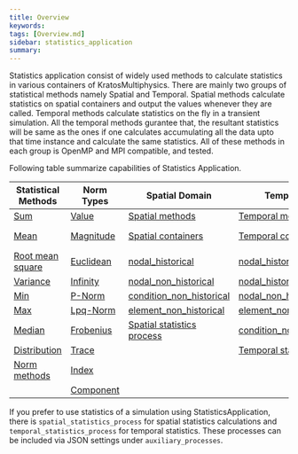 ```yaml
---
title: Overview
keywords: 
tags: [Overview.md]
sidebar: statistics_application
summary: 
---
```

Statistics application consist of widely used methods to calculate statistics in various containers of KratosMultiphysics. There are mainly two groups of statistical methods namely Spatial and Temporal. Spatial methods calculate statistics on spatial containers and output the values whenever they are called. Temporal methods calculate statistics on the fly in a transient simulation. All the temporal methods gurantee that, the resultant statistics will be same as the ones if one calculates accumulating all the data upto that time instance and calculate the same statistics. All of these methods in each group is OpenMP and MPI compatible, and tested.

Following table summarize capabilities of Statistics Application.

| Statistical Methods                   | Norm Types              | Spatial Domain                                                | Temporal Domain                                                              | Data types |
|---------------------------------------|-------------------------|---------------------------------------------------------------|------------------------------------------------------------------------------|------------|
| [Sum](../Statistical_Methods/Sum.html)                           | [Value](../Norm_Methods/value.html)         | [Spatial methods](../Domains/Spatial/spatial_methods.html)                           | [Temporal methods](../Domains/Temporal/temporal_methods.html)                                        | Double     |
| [Mean](../Statistical_Methods/Mean.html)                         | [Magnitude](../Norm_Methods/magnitude.html) | [Spatial containers](../Domains/Spatial/spatial_containers.html)                     | [Temporal containers](../Domains/Temporal/temporal_containers.html)                                  | Array 3D   |
| [Root mean square](../Statistical_Methods/Root_Mean_Square.html) | [Euclidean](../Norm_Methods/euclidean.html) | [nodal_historical](../Domains/Spatial/spatial_containers.html#spatial-nodal-historical)                 | [nodal_historical_historical](../Domains/Temporal/temporal_containers.html#temporal-nodal-historical-historical)         | Vector     |
| [Variance](../Statistical_Methods/Variance.html)                 | [Infinity](../Norm_Methods/infinity.html)   | [nodal_non_historical](../Domains/Spatial/spatial_containers.html#spatial-nodal-non-historical)         | [nodal_historical_non_historical](../Domains/Temporal/temporal_containers.html#temporal-nodal-historical-non-historical) | Matrix     |
| [Min](../Statistical_Methods/Min.html)                           | [P-Norm](../Norm_Methods/p_norm.html)       | [condition_non_historical](../Domains/Spatial/spatial_containers.html#spatial-condition-non-historical) | [nodal_non_historical](../Domains/Temporal/temporal_containers.html#temporal-nodal-non-historical)                       |            |
| [Max](../Statistical_Methods/Max.html)                           | [Lpq-Norm](../Norm_Methods/lpq_norm.html)   | [element_non_historical](../Domains/Spatial/spatial_containers.html#spatial-element-non-historical)     | [element_non_historical](../Domains/Temporal/temporal_containers.html#temporal-element-non-historical)                   |            |
| [Median](../Statistical_Methods/Median.html)                     | [Frobenius](../Norm_Methods/frobenius.html) | [Spatial statistics process](../Domains/Spatial/spatial_statistics_process.html)     | [condition_non_historical](../Domains/Temporal/temporal_containers.html#temporal-condition-non-historical)               |            |
| [Distribution](../Statistical_Methods/Distribution.html)         | [Trace](../Norm_Methods/trace.html)         |                                                               | [Temporal statistics process](../Domains/Temporal/temporal_statistics_process.html)                  |            |
| [Norm methods](../Norm_Methods/Overview.html)         | [Index](../Norm_Methods/index_based.html)         |                                                               |                                                                              |            |
|                                       | [Component](../Norm_Methods/component_based.html) |                                                               |                                                                              |            |

If you prefer to use statistics of a simulation using StatisticsApplication, there is `spatial_statistics_process` for spatial statistics calculations and `temporal_statistics_process` for temporal statistics. These processes can be included via JSON settings under `auxiliary_processes`.
